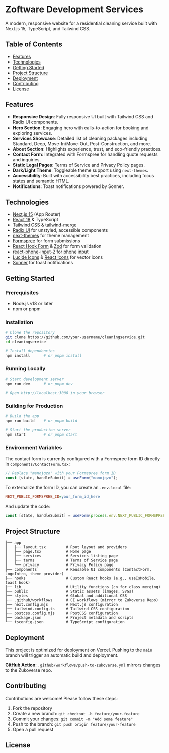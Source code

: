 # Zoftware Development Services

A modern, responsive website for a residential cleaning service built with Next.js 15, TypeScript, and Tailwind CSS.

<!-- Table of contents for easy navigation -->

## Table of Contents

- [Features](#features)
- [Technologies](#technologies)
- [Getting Started](#getting-started)
- [Project Structure](#project-structure)
- [Deployment](#deployment)
- [Contributing](#contributing)
- [License](#license)

## Features

- **Responsive Design**: Fully responsive UI built with Tailwind CSS and Radix UI components.
- **Hero Section**: Engaging hero with calls-to-action for booking and exploring services.
- **Services Showcase**: Detailed list of cleaning packages including Standard, Deep, Move-In/Move-Out, Post-Construction, and more.
- **About Section**: Highlights experience, trust, and eco-friendly practices.
- **Contact Form**: Integrated with Formspree for handling quote requests and inquiries.
- **Static Legal Pages**: Terms of Service and Privacy Policy pages.
- **Dark/Light Theme**: Toggleable theme support using `next-themes`.
- **Accessibility**: Built with accessibility best practices, including focus states and semantic HTML.
- **Notifications**: Toast notifications powered by Sonner.

## Technologies

- [Next.js 15](https://nextjs.org/) (App Router)
- [React 18](https://reactjs.org/) & TypeScript
- [Tailwind CSS](https://tailwindcss.com/) & [tailwind-merge](https://github.com/dcastil/tailwind-merge)
- [Radix UI](https://www.radix-ui.com/) for unstyled, accessible components
- [next-themes](https://github.com/pacocoursey/next-themes) for theme management
- [Formspree](https://formspree.io/) for form submissions
- [React Hook Form](https://react-hook-form.com/) & [Zod](https://github.com/colinhacks/zod) for form validation
- [react-phone-input-2](https://github.com/bl00mber/react-phone-input-2) for phone input
- [Lucide Icons](https://lucide.dev/) & [React Icons](https://react-icons.github.io/react-icons/) for vector icons
- [Sonner](https://github.com/lucasbassetti/sonner) for toast notifications

## Getting Started

### Prerequisites

- Node.js v18 or later
- npm or pnpm

### Installation

```bash
# Clone the repository
git clone https://github.com/your-username/cleaningservice.git
cd cleaningservice

# Install dependencies
npm install      # or pnpm install
```

### Running Locally

```bash
# Start development server
npm run dev      # or pnpm dev

# Open http://localhost:3000 in your browser
```

### Building for Production

```bash
# Build the app
npm run build    # or pnpm build

# Start the production server
npm start        # or pnpm start
```

### Environment Variables

The contact form is currently configured with a Formspree form ID directly in `components/ContactForm.tsx`:

```js
// Replace "manojqzo" with your Formspree form ID
const [state, handleSubmit] = useForm("manojqzo");
```

To externalize the form ID, you can create an `.env.local` file:

```ini
NEXT_PUBLIC_FORMSPREE_ID=your_form_id_here
```

And update the code:

```js
const [state, handleSubmit] = useForm(process.env.NEXT_PUBLIC_FORMSPREE_ID);
```

## Project Structure

```text
├── app
│   ├── layout.tsx         # Root layout and providers
│   ├── page.tsx           # Home page
│   ├── services           # Services listing page
│   ├── terms              # Terms of Service page
│   └── privacy            # Privacy Policy page
├── components             # Reusable UI components (ContactForm, LogoIntro, theme provider)
├── hooks                  # Custom React hooks (e.g., useIsMobile, toast hook)
├── lib                    # Utility functions (cn for class merging)
├── public                 # Static assets (images, SVGs)
├── styles                 # Global and additional CSS
├── .github/workflows      # CI workflows (mirror to Zukoverse Repo)
├── next.config.mjs        # Next.js configuration
├── tailwind.config.ts     # Tailwind CSS configuration
├── postcss.config.mjs     # PostCSS configuration
├── package.json           # Project metadata and scripts
└── tsconfig.json          # TypeScript configuration
```

## Deployment

This project is optimized for deployment on Vercel. Pushing to the `main` branch will trigger an automatic build and deployment.

**GitHub Action**: `.github/workflows/push-to-zukoverse.yml` mirrors changes to the Zukoverse repo.

## Contributing

Contributions are welcome! Please follow these steps:

1. Fork the repository
2. Create a new branch: `git checkout -b feature/your-feature`
3. Commit your changes: `git commit -m "Add some feature"`
4. Push to the branch: `git push origin feature/your-feature`
5. Open a pull request

## License
